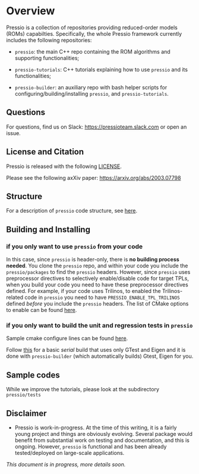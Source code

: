 
# Overview

Pressio is a collection of repositories providing reduced-order models (ROMs) capabilties.
Specifically, the whole Pressio framework currently includes the following repositories:

* `pressio`: the main C++ repo containing the ROM algorithms and supporting functionalities;

* `pressio-tutorials`: C++ tutorials explaining how to use `pressio` and its functionalities;

* `pressio-builder`: an auxiliary repo with bash helper scripts for configuring/building/installing `pressio`, and `pressio-tutorials`.

## Questions
For questions, find us on Slack: https://pressioteam.slack.com or open an issue.

## License and Citation
Pressio is released with the following [LICENSE](./LICENSE).

Please see the following axXiv paper: https://arxiv.org/abs/2003.07798

## Structure
For a description of `pressio` code structure, see [here](https://github.com/Pressio/pressio/wiki/Structure-of-pressio).

## Building and Installing

### if you only want to use `pressio` from your code
In this case, since `pressio` is header-only, there is **no building process needed**.
You clone the `pressio` repo, and within your code you include the `pressio/packages` to find the `pressio` headers.
However, since `pressio` uses preprocessor directives to selectively enable/disable code for target TPLs, when you build your code you need to have these preprocessor directives defined.
For example, if your code uses Trilinos, to enabled the Trilinos-related code in `pressio` you need to have `PRESSIO_ENABLE_TPL_TRILINOS` defined *before* you include
the `pressio` headers. The list of CMake options to enable can be found [here](./list_of_cmake_optional_vars_to_enable.md).

### if you only want to build the unit and regression tests in `pressio`
Sample cmake configure lines can be found [here](https://github.com/Pressio/pressio/wiki/Sample-CMake-configure-lines-for-pressio).

Follow [this](https://github.com/Pressio/pressio/wiki/Serial-build-of-Pressio-with-tests-enabled) for a basic *serial* build that uses only GTest and Eigen and it is done with `pressio-builder` (which automatically builds) Gtest, Eigen for you.

## Sample codes
While we improve the tutorials, please look at the subdirectory `pressio/tests`

## Disclaimer

* Pressio is work-in-progress. At the time of this writing, it is a fairly young project and things are obviously evolving. Several package would benefit from substantial work on testing and documentation, and this is ongoing. However, `pressio` is functional and has been already tested/deployed on large-scale applications.

*This document is in progress, more details soon.*
